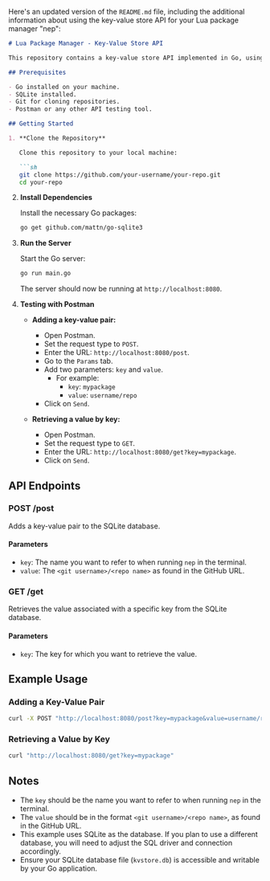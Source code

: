 Here's an updated version of the `README.md` file, including the additional information about using the key-value store API for your Lua package manager "nep":

```markdown
# Lua Package Manager - Key-Value Store API

This repository contains a key-value store API implemented in Go, using SQLite as the database backend. This API is part of a Lua package manager system that allows you to store and retrieve key-value pairs.

## Prerequisites

- Go installed on your machine.
- SQLite installed.
- Git for cloning repositories.
- Postman or any other API testing tool.

## Getting Started

1. **Clone the Repository**

   Clone this repository to your local machine:

   ```sh
   git clone https://github.com/your-username/your-repo.git
   cd your-repo
   ```

2. **Install Dependencies**

   Install the necessary Go packages:

   ```sh
   go get github.com/mattn/go-sqlite3
   ```

3. **Run the Server**

   Start the Go server:

   ```sh
   go run main.go
   ```

   The server should now be running at `http://localhost:8080`.

4. **Testing with Postman**

   - **Adding a key-value pair:**
     - Open Postman.
     - Set the request type to `POST`.
     - Enter the URL: `http://localhost:8080/post`.
     - Go to the `Params` tab.
     - Add two parameters: `key` and `value`.
       - For example:
         - `key`: `mypackage`
         - `value`: `username/repo`
     - Click on `Send`.

   - **Retrieving a value by key:**
     - Open Postman.
     - Set the request type to `GET`.
     - Enter the URL: `http://localhost:8080/get?key=mypackage`.
     - Click on `Send`.

## API Endpoints

### POST /post

Adds a key-value pair to the SQLite database.

#### Parameters

- `key`: The name you want to refer to when running `nep` in the terminal.
- `value`: The `<git username>/<repo name>` as found in the GitHub URL.

### GET /get

Retrieves the value associated with a specific key from the SQLite database.

#### Parameters

- `key`: The key for which you want to retrieve the value.

## Example Usage

### Adding a Key-Value Pair

```sh
curl -X POST "http://localhost:8080/post?key=mypackage&value=username/repo"
```

### Retrieving a Value by Key

```sh
curl "http://localhost:8080/get?key=mypackage"
```

## Notes

- The `key` should be the name you want to refer to when running `nep` in the terminal.
- The `value` should be in the format `<git username>/<repo name>`, as found in the GitHub URL.
- This example uses SQLite as the database. If you plan to use a different database, you will need to adjust the SQL driver and connection accordingly.
- Ensure your SQLite database file (`kvstore.db`) is accessible and writable by your Go application.

```
